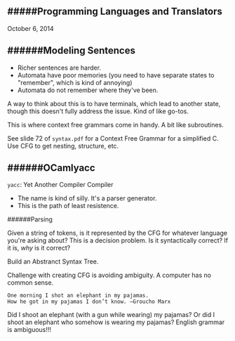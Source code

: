 #####Programming Languages and Translators
----
October 6, 2014

######Modeling Sentences
---
- Richer sentences are harder.
- Automata have poor memories (you need to have separate states to "remember", which is kind of annoying)
- Automata do not remember where they've been. 

A way to think about this is to have terminals, which lead to another state, though this doesn't fully address the issue. Kind of like go-tos.

This is where context free grammars come in handy. A bit like subroutines.

See slide 72 of `syntax.pdf` for a Context Free Grammar for a simplified C. Use CFG to get nesting, structure, etc.

######OCamlyacc
---
`yacc`: Yet Another Compiler Compiler

- The name is kind of silly. It's a parser generator.
- This is the path of least resistence. 

######Parsing

Given a string of tokens, is it represented by the CFG for whatever language you're asking about? This is a decision problem. Is it syntactically correct? If it is, *why* is it correct?

Build an Abstranct Syntax Tree. 

Challenge with creating CFG is avoiding ambiguity. A computer has no common sense. 

```
One morning I shot an elephant in my pajamas.
How he got in my pajamas I don’t know. —Groucho Marx
```
Did I shoot an elephant (with a gun while wearing) my pajamas? Or did I shoot an elephant who somehow is wearing my pajamas? English grammar is ambiguous!!!




